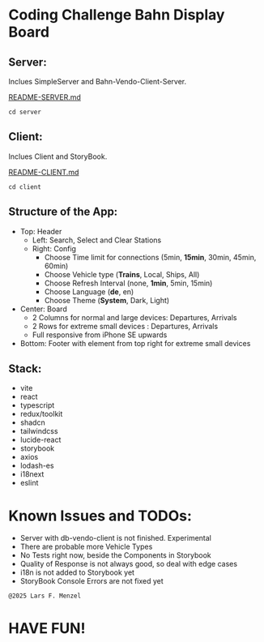 # Coding Challenge Bahn Display Board

## Server:
Inclues SimpleServer and Bahn-Vendo-Client-Server.

[README-SERVER.md](server/README-SERVER.md)

`cd server`

## Client:
Inclues Client and StoryBook.

[README-CLIENT.md](client/README-CLIENT.md)

`cd client`

## Structure of the App:
- Top: Header
  - Left: Search, Select and Clear Stations
  - Right: Config
    - Choose Time limit for connections (5min, **15min**, 30min, 45min, 60min) 
    - Choose Vehicle type (**Trains**, Local, Ships, All)
    - Choose Refresh Interval (none, **1min**, 5min, 15min)
    - Choose Language (**de**, en)
    - Choose Theme (**System**, Dark, Light)
- Center: Board
  - 2 Columns for normal and large devices: Departures, Arrivals
  - 2 Rows for extreme small devices : Departures, Arrivals
  - Full responsive from iPhone SE upwards
- Bottom: Footer with element from top right for extreme small devices

## Stack:
- vite
- react
- typescript
- redux/toolkit
- shadcn
- tailwindcss
- lucide-react
- storybook
- axios
- lodash-es
- i18next
- eslint

# Known Issues and TODOs:
- Server with db-vendo-client is not finished. Experimental
- There are probable more Vehicle Types
- No Tests right now, beside the Components in Storybook
- Quality of Response is not always good, so deal with edge cases
- i18n is not added to Storybook yet
- StoryBook Console Errors are not fixed yet

`@2025 Lars F. Menzel`
# **HAVE FUN!**

